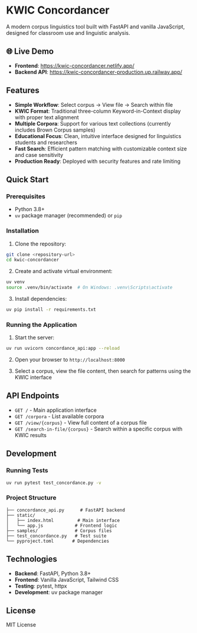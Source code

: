 # KWIC Concordancer

A modern corpus linguistics tool built with FastAPI and vanilla JavaScript, designed for classroom use and linguistic analysis.

## 🌐 Live Demo

- **Frontend**: https://kwic-concordancer.netlify.app/
- **Backend API**: https://kwic-concordancer-production.up.railway.app/

## Features

- **Simple Workflow**: Select corpus → View file → Search within file
- **KWIC Format**: Traditional three-column Keyword-in-Context display with proper text alignment
- **Multiple Corpora**: Support for various text collections (currently includes Brown Corpus samples)
- **Educational Focus**: Clean, intuitive interface designed for linguistics students and researchers
- **Fast Search**: Efficient pattern matching with customizable context size and case sensitivity
- **Production Ready**: Deployed with security features and rate limiting

## Quick Start

### Prerequisites

- Python 3.8+
- `uv` package manager (recommended) or `pip`

### Installation

1. Clone the repository:
```bash
git clone <repository-url>
cd kwic-concordancer
```

2. Create and activate virtual environment:
```bash
uv venv
source .venv/bin/activate  # On Windows: .venv\Scripts\activate
```

3. Install dependencies:
```bash
uv pip install -r requirements.txt
```

### Running the Application

1. Start the server:
```bash
uv run uvicorn concordance_api:app --reload
```

2. Open your browser to `http://localhost:8000`

3. Select a corpus, view the file content, then search for patterns using the KWIC interface

## API Endpoints

- `GET /` - Main application interface
- `GET /corpora` - List available corpora
- `GET /view/{corpus}` - View full content of a corpus file
- `GET /search-in-file/{corpus}` - Search within a specific corpus with KWIC results

## Development

### Running Tests

```bash
uv run pytest test_concordance.py -v
```

### Project Structure

```
├── concordance_api.py      # FastAPI backend
├── static/
│   ├── index.html         # Main interface
│   └── app.js            # Frontend logic
├── samples/              # Corpus files
├── test_concordance.py   # Test suite
└── pyproject.toml       # Dependencies
```

## Technologies

- **Backend**: FastAPI, Python 3.8+
- **Frontend**: Vanilla JavaScript, Tailwind CSS
- **Testing**: pytest, httpx
- **Development**: uv package manager

## License

MIT License